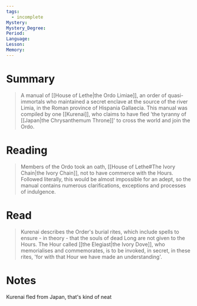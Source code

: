 ```yaml
---
tags:
  - incomplete
Mystery: 
Mystery_Degree: 
Period: 
Language: 
Lesson: 
Memory:
---
```

# Summary
> A manual of [[House of Lethe|the Ordo Limiae]], an order of quasi-immortals who maintained a secret enclave at the source of the river Limia, in the Roman province of Hispania Gallaecia. This manual was compiled by one [[Kurenai]], who claims to have fled 'the tyranny of [[Japan|the Chrysanthemum Throne]]' to cross the world and join the Ordo.
# Reading
> Members of the Ordo took an oath, [[House of Lethe#The Ivory Chain|the Ivory Chain]], not to have commerce with the Hours. Followed literally, this would be almost impossible for an adept, so the manual contains numerous clarifications, exceptions and processes of indulgence.
# Read
> Kurenai describes the Order's burial rites, which include spells to ensure - in theory - that the souls of dead Long are not given to the Hours. The Hour called [[the Elegiast|the Ivory Dove]], who memorialises and commemorates, is to be invoked, in secret, in these rites, 'for with that Hour we have made an understanding'.
# Notes
Kurenai fled from Japan, that's kind of neat

